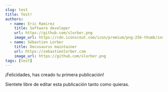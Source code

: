 ```yaml
---
slug: test
title: Test!
authors:
  - name: Eric Ramirez
    title: Software developer
    url: https://github.com/slorber.png
    image_url: https://cdn.iconscout.com/icon/premium/png-256-thumb/incognito-2979313-2489376.png?f=webp&w=256
  - name: Sébastien Lorber
    title: Docusaurus maintainer
    url: https://sebastienlorber.com
    image_url: https://github.com/slorber.png
tags: [test]
---
```


¡Felicidades, has creado tu primera publicación!

Sientete libre de editar esta publicación tanto como quieras.
